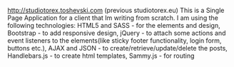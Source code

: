 http://studiotorex.toshevski.com (previous studiotorex.eu) This is a Single Page Application for a client that Im writing from scratch. I am using the following technologies: HTML5 and SASS - for the elements and design, Bootstrap - to add responsive design, jQuery - to attach some actions and event listeners to the elements(like sticky footer functionality, login form, buttons etc.), AJAX and JSON - to create/retrieve/update/delete the posts, Handlebars.js - to create html templates, Sammy.js - for routing
